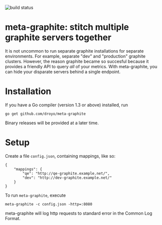 ![build status](https://travis-ci.org/droyo/meta-graphite.svg?branch=master)
# meta-graphite: stitch multiple graphite servers together

It is not uncommon to run separate graphite installations for
separate environments. For example, separate "dev" and "production"
graphite clusters. However, the reason graphite became so succesful
because it provides a friendly API to query *all* of your metrics.
With meta-graphite, you can hide your disparate servers behind a
single endpoint.

# Installation

If you have a Go compiler (version 1.3 or above) installed, run

	go get github.com/droyo/meta-graphite

Binary releases will be provided at a later time.

# Setup

Create a file `config.json`, containing mappings, like so:

	{
		"mappings": {
			"qe": "http://qe-graphite.example.net/",
			"dev": "http://dev-graphite.example.net/"
		}
	}

To run `meta-graphite`, execute

	meta-graphite -c config.json -http=:8080

meta-graphite will log http requests to standard error in
the Common Log Format.
